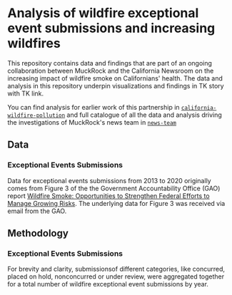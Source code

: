 # Analysis of wildfire exceptional event submissions and increasing wildfires 
This repository contains data and findings that are part of an ongoing collaboration between MuckRock and the California Newsroom on the increasing impact of wildfire smoke on Californians' health. The data and analysis in this repository underpin visualizations and findings in TK story with TK link. 

You can find analysis for earlier work of this partnership in [`california-wildfire-pollution`](https://github.com/MuckRock/california-wildfire-pollution) and full catalogue of all the data and analysis driving the investigations of MuckRock's news team in [`news-team`](https://github.com/MuckRock/news-team)

## Data 

### Exceptional Events Submissions
Data for exceptional events submissions from 2013 to 2020 originally comes from Figure 3 of the the Government Accountability Office (GAO) report [Wildfire Smoke: Opportunities to Strengthen Federal Efforts to Manage Growing Risks](https://www.gao.gov/products/gao-23-104723). The underlying data for Figure 3 was received via email from the GAO. 

## Methodology 
### Exceptional Events Submissions
For brevity and clarity, submissionsof different categories, like concurred, placed on hold, nonconcurred or under review, were aggregated together for a total number of wildfire exceptional event submissions by year. 
